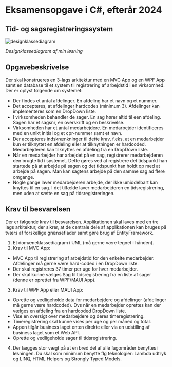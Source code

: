 # Eksamensopgave i C#, efterår 2024
## Tid- og sagsregistreringssystem

![designklassediagram](https://github.com/user-attachments/assets/ce64cef8-86ab-4883-ae81-964fea6db3fa)

*Designklassediagram af min løsning*

## Opgavebeskrivelse
Der skal konstrueres en 3-lags arkitektur med en MVC App og en WPF App samt en database til et system til registrering af arbejdstid i en virksomhed.
Der er oplyst følgende om systemet:
- Der findes et antal afdelinger. En afdeling har et navn og et nummer.
- Det accepteres, at afdelinger hardcodes (minimum 3). Afdelinger kan implementeres som en DropDown liste.
- I virksomheden behandler de sager. En sag hører altid til een afdeling. Sagen har et sagsnr, en overskrift og en beskrivelse.
- Virksomheden har et antal medarbejdere. En medarbejder identificeres med en unikt initial og et cpr-nummer samt et navn.
- Der accepteres indskrænkninger til dette krav, f.eks. at en medarbejder kun er tilknyttet en afdeling eller at tilknytningen er hardcoded. Medarbejderen kan tilknyttes en afdeling fra en DropDown liste.
- Når en medarbejder har arbejdet på en sag, registrerer medarbejderen den brugte tid i systemet. Dette gøres ved at registrere det tidspunkt han startede på at arbejde på sagen og det tidspunkt han holdt op med at arbejde på sagen. Man kan sagtens arbejde på den samme sag ad flere omgange.
- Nogle gange laver medarbejderen arbejde, der ikke umiddelbart kan knyttes til en sag. I det tilfælde laver medarbejderen en tidsregistrering, men uden at sætte en sag på tidsregistreringen.

## Krav til besvarelsen
Der er følgende krav til besvarelsen. Applikationen skal laves med en tre lags arkitektur, der sikrer, at de centrale dele af applikationen kan bruges på tværs af forskellige grænseflader samt gøre brug af EntityFramework.
1. Et domæneklassediagram i UML (må gerne være tegnet i hånden).
2. Krav til MVC App:
- MVC App til registrering af arbejdstid for den enkelte medarbejder. Afdelinger må gerne være hard-coded i en DropDown liste.
- Der skal registreres 37 timer per uge for hver medarbejder.
- Der skal kunne vælges Sag til tidsregistrering fra en liste af sager (denne er oprettet fra WPF/MAUI App).
3. Krav til WPF App eller MAUI App:
- Oprette og vedligeholde data for medarbejdere og afdelinger (afdelinger må gerne være hardcoded). Dvs når en medarbejder oprettes kan der vælges en afdeling fra en hardcoded DropDown liste.
- Vise en oversigt over medarbejdere og deres timeregistrering.
- Timeregistrering skal kunne vises per uge og per måned og total.
- Appen tilgår business laget enten direkte eller via en udstilling af business laget som et Web API.
- Oprette og vedligeholde sager til tidsregistrering.
4. Der lægges stor vægt på at en bred del af alle fagområder benyttes i løsningen. Du skal som minimum benytte flg teknologier: Lambda udtryk og LINQ, HTML Helpers og Strongly Typed Models.
